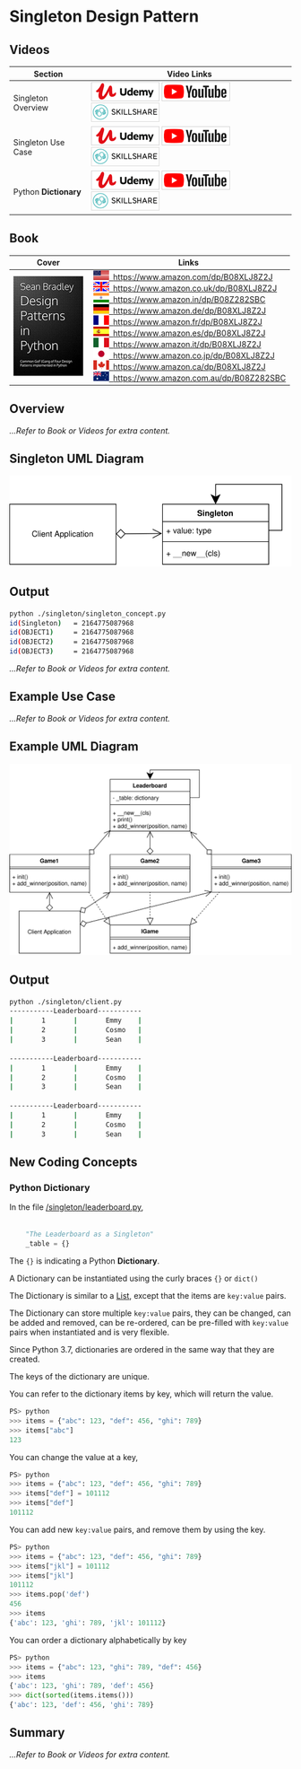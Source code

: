 # Singleton Design Pattern

## Videos

Section | Video Links
-|-
Singleton Overview | <a id="udemyVideoLink" href="https://www.udemy.com/course/design-patterns-in-python/learn/lecture/25362178/?referralCode=7493DBBBF97FF2B0D24D" target="_blank" title="Singleton Overview"><img src="/img/udemy_btn_sm.gif" alt="Singleton Overview"/></a>&nbsp;<a id="ytVideoLink" href="https://youtu.be/wc1b70LueGA&list=PLKWUX7aMnlEJzRvCXnwFEdk_WJDNjMDOo" target="_blank" title="Singleton Overview"><img src="/img/yt_btn_sm.gif" alt="Singleton Overview"/></a>&nbsp;<a id="skillShareVideoLink" href="https://skl.sh/34SM2Xg" target="_blank" title="Singleton Overview"><img src="/img/skillshare_btn_sm.gif" alt="Singleton Overview"/></a>
Singleton Use Case | <a id="udemyVideoLink" href="https://www.udemy.com/course/design-patterns-in-python/learn/lecture/25362182/?referralCode=7493DBBBF97FF2B0D24D" target="_blank" title="Singleton Use Case"><img src="/img/udemy_btn_sm.gif" alt="Singleton Use Case"/></a>&nbsp;<a id="ytVideoLink" href="https://youtu.be/-F7OYXMpVJw&list=PLKWUX7aMnlEJzRvCXnwFEdk_WJDNjMDOo" target="_blank" title="Singleton Use Case"><img src="/img/yt_btn_sm.gif" alt="Singleton Use Case"/></a>&nbsp;<a id="skillShareVideoLink" href="https://skl.sh/34SM2Xg" target="_blank" title="Singleton Use Case"><img src="/img/skillshare_btn_sm.gif" alt="Singleton Use Case"/></a>
Python **Dictionary** | <a id="udemyVideoLink" href="https://www.udemy.com/course/design-patterns-in-python/learn/lecture/25362192/?referralCode=7493DBBBF97FF2B0D24D" target="_blank" title="Python Dictionary"><img src="/img/udemy_btn_sm.gif" alt="Python Dictionary"/></a>&nbsp;<a id="ytVideoLink" href="https://youtu.be/L7IPuo6VOjo&list=PLKWUX7aMnlEJzRvCXnwFEdk_WJDNjMDOo" target="_blank" title="Python Dictionary"><img src="/img/yt_btn_sm.gif" alt="Python Dictionary"/></a>&nbsp;<a id="skillShareVideoLink" href="https://skl.sh/34SM2Xg" target="_blank" title="Python Dictionary"><img src="/img/skillshare_btn_sm.gif" alt="Python Dictionary"/></a>

## Book 

Cover | Links |
-|-|
![Design Patterns In Python (ASIN : B08XLJ8Z2J)](/img/design_patterns_in_python_book_125x178.jpg) | &nbsp;<a href="https://www.amazon.com/dp/B08XLJ8Z2J"><img src="/img/flag_us.gif">&nbsp; https://www.amazon.com/dp/B08XLJ8Z2J</a><br/>&nbsp;<a href="https://www.amazon.co.uk/dp/B08XLJ8Z2J"><img src="/img/flag_uk.gif">&nbsp; https://www.amazon.co.uk/dp/B08XLJ8Z2J</a><br/>&nbsp;<a href="https://www.amazon.in/dp/B08Z282SBC"><img src="/img/flag_in.gif">&nbsp; https://www.amazon.in/dp/B08Z282SBC</a><br/>&nbsp;<a href="https://www.amazon.de/dp/B08XLJ8Z2J"><img src="/img/flag_de.gif">&nbsp; https://www.amazon.de/dp/B08XLJ8Z2J</a><br/>&nbsp;<a href="https://www.amazon.fr/dp/B08XLJ8Z2J"><img src="/img/flag_fr.gif">&nbsp; https://www.amazon.fr/dp/B08XLJ8Z2J</a><br/>&nbsp;<a href="https://www.amazon.es/dp/B08XLJ8Z2J"><img src="/img/flag_es.gif">&nbsp; https://www.amazon.es/dp/B08XLJ8Z2J</a><br/>&nbsp;<a href="https://www.amazon.it/dp/B08XLJ8Z2J"><img src="/img/flag_it.gif">&nbsp; https://www.amazon.it/dp/B08XLJ8Z2J</a><br/>&nbsp;<a href="https://www.amazon.co.jp/dp/B08XLJ8Z2J"><img src="/img/flag_jp.gif">&nbsp; https://www.amazon.co.jp/dp/B08XLJ8Z2J</a><br/>&nbsp;<a href="https://www.amazon.ca/dp/B08XLJ8Z2J"><img src="/img/flag_ca.gif">&nbsp; https://www.amazon.ca/dp/B08XLJ8Z2J</a><br/>&nbsp;<a href="https://www.amazon.com.au/dp/B08Z282SBC"><img src="/img/flag_au.gif">&nbsp; https://www.amazon.com.au/dp/B08Z282SBC</a>|

## Overview

*...Refer to Book or Videos for extra content.*

## Singleton UML Diagram

![Singleton UML Diagram](/img/singleton_concept.svg)

## Output

``` bash
python ./singleton/singleton_concept.py
id(Singleton)   = 2164775087968
id(OBJECT1)     = 2164775087968
id(OBJECT2)     = 2164775087968
id(OBJECT3)     = 2164775087968
```

*...Refer to Book or Videos for extra content.*

## Example Use Case

*...Refer to Book or Videos for extra content.*

## Example UML Diagram

![Singleton Use Case Diagram](/img/singleton_example.svg)

## Output

``` bash
python ./singleton/client.py
-----------Leaderboard-----------
|       1       |       Emmy    |
|       2       |       Cosmo   |
|       3       |       Sean    |

-----------Leaderboard-----------
|       1       |       Emmy    |
|       2       |       Cosmo   |
|       3       |       Sean    |

-----------Leaderboard-----------
|       1       |       Emmy    |
|       2       |       Cosmo   |
|       3       |       Sean    |
```

## New Coding Concepts

### Python Dictionary

In the file [/singleton/leaderboard.py](/singleton/leaderboard.py), 

``` python linenums="4"

    "The Leaderboard as a Singleton"
    _table = {}

``` 

The `{}` is indicating a Python **Dictionary**.

A Dictionary can be instantiated using the curly braces `{}` or `dict()`

The Dictionary is similar to a [List](/builder#python-list), except that the items are `key:value` pairs.

The Dictionary can store multiple `key:value` pairs, they can be changed, can be added and removed, can be re-ordered, can be pre-filled with `key:value` pairs when instantiated and is very flexible.

Since Python 3.7, dictionaries are ordered in the same way that they are created. 

The keys of the dictionary are unique.

You can refer to the dictionary items by key, which will return the value.

``` python
PS> python
>>> items = {"abc": 123, "def": 456, "ghi": 789}
>>> items["abc"] 
123
```

You can change the value at a key, 

``` python
PS> python
>>> items = {"abc": 123, "def": 456, "ghi": 789}
>>> items["def"] = 101112 
>>> items["def"]
101112
```

You can add new `key:value` pairs, and remove them by using the key.

``` python
PS> python
>>> items = {"abc": 123, "def": 456, "ghi": 789}
>>> items["jkl"] = 101112
>>> items["jkl"]
101112
>>> items.pop('def')
456
>>> items
{'abc': 123, 'ghi': 789, 'jkl': 101112}
```

You can order a dictionary alphabetically by key

``` python
PS> python
>>> items = {"abc": 123, "ghi": 789, "def": 456}
>>> items
{'abc': 123, 'ghi': 789, 'def': 456}
>>> dict(sorted(items.items()))
{'abc': 123, 'def': 456, 'ghi': 789}
```

## Summary

*...Refer to Book or Videos for extra content.*